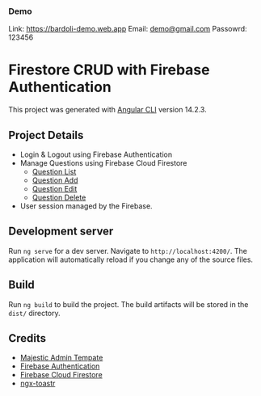 ### Demo
Link: https://bardoli-demo.web.app
Email: demo@gmail.com
Passowrd: 123456

# Firestore CRUD with Firebase Authentication

This project was generated with [Angular CLI](https://github.com/angular/angular-cli) version 14.2.3.

## Project Details
- Login & Logout using Firebase Authentication
- Manage Questions using Firebase Cloud Firestore
    - [Question List](src/app/pages/question-list)
    - [Question Add](src/app/pages/question-form)
    - [Question Edit](src/app/pages/question-form)
    - [Question Delete](src/app/pages/question-list)
- User session managed by the Firebase.

## Development server

Run `ng serve` for a dev server. Navigate to `http://localhost:4200/`. The application will automatically reload if you change any of the source files.

## Build

Run `ng build` to build the project. The build artifacts will be stored in the `dist/` directory.

## Credits
- [Majestic Admin Tempate](https://github.com/BootstrapDash/MajesticAdmin-Free-Bootstrap-Admin-Template)
- [Firebase Authentication](https://firebase.google.com/docs/auth)
- [Firebase Cloud Firestore](https://firebase.google.com/docs/firestore)
- [ngx-toastr](https://www.npmjs.com/package/ngx-toastr)